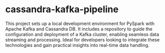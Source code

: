 # cassandra-kafka-pipeline
 This project sets up a local development environment for PySpark with Apache Kafka and Cassandra DB. It includes a repository to guide the configuration and deployment of a Kafka cluster, enabling seamless data streaming and processing. Ideal for developers looking to integrate these technologies and gain practical insights into real-time data handling.
